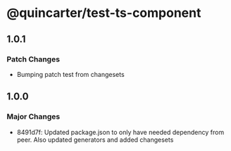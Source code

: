 # @quincarter/test-ts-component

## 1.0.1

### Patch Changes

- Bumping patch test from changesets

## 1.0.0

### Major Changes

- 8491d7f: Updated package.json to only have needed dependency from peer. Also updated generators and added changesets
